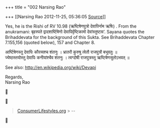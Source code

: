 +++
title = "002 Narsing Rao"

+++
[[Narsing Rao	2012-11-25, 05:36:05 [Source](https://groups.google.com/g/bvparishat/c/e2T6n83AyX0)]]



Yes, he is the Rishi of RV 10.98 (ऋष्टिषेणपुत्रो देवापिर्नाम ऋषिः) .
From the anukramani: बृहस्पते द्वादशार्ष्टिषेणो देवापिर्वृष्टिकामो देवांस्तुष्टाव’. Sayana quotes the Brihaddevata for the background of this Sukta. See Brihaddevata Chapter 7.155,156 (quoted below), 157 and Chapter 8.  
  
आर्ष्टिषेणस्तु देवापिः कौरव्यश्च शंतनुः । भ्रातरौ कुरुषु त्वेतौ राजपुत्रौ बभूवतुः ॥  
ज्येष्ठस्तयोस्तु देवापिः कनीयांश्चैव शंतनुः । त्वग्दोषी राजपुत्रस्तु ऋष्टिषेणसुतोऽभवत् ॥  
  
See also: <http://en.wikipedia.org/wiki/Devapi>  
  
Regards,  
Narsing Rao





> [ConsumerLifestyles.org](http://thirdpartyoffers.juno.com/TGL3142/50b111b75040111b77050st03vuc) > --  



